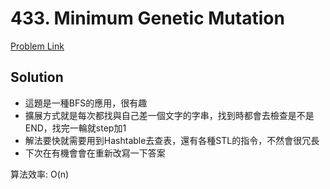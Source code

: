 # 433. Minimum Genetic Mutation

[Problem Link](https://leetcode.com/problems/minimum-genetic-mutation/)

## Solution

* 這題是一種BFS的應用，很有趣
* 擴展方式就是每次都找與自己差一個文字的字串，找到時都會去檢查是不是END，找完一輪就step加1
* 解法要快就需要用到Hashtable去查表，還有各種STL的指令，不然會很冗長
* 下次在有機會會在重新改寫一下答案

算法效率: O(n)<br>
